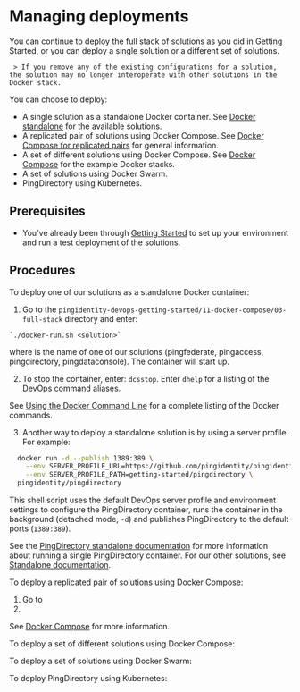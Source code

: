 # Managing deployments

You can continue to deploy the full stack of solutions as you did in Getting Started, or you can deploy a single solution or a different set of solutions.

     > If you remove any of the existing configurations for a solution, the solution may no longer interoperate with other solutions in the Docker stack.

You can choose to deploy:

   * A single solution as a standalone Docker container. See [Docker standalone](../10-docker-standalone/README.md) for the available solutions.
   * A replicated pair of solutions using Docker Compose. See [Docker Compose for replicated pairs](../11-docker-compose/02-replicated-pair/README.md) for general information.
   * A set of different solutions using Docker Compose. See [Docker Compose](../11-docker-compose/README.md) for the example Docker stacks.
   * A set of solutions using Docker Swarm.
   * PingDirectory using Kubernetes.

## Prerequisites

  * You've already been through [Getting Started](docs/evaluate.md) to set up your environment and run a test deployment of the solutions.

## Procedures

To deploy one of our solutions as a standalone Docker container:

  1. Go to the `pingidentity-devops-getting-started/11-docker-compose/03-full-stack` directory and enter:

    `./docker-run.sh <solution>`

   where <solution> is the name of one of our solutions (pingfederate, pingaccess, pingdirectory, pingdataconsole). The container will start up.

  2. To stop the container, enter: `dcsstop`. Enter `dhelp` for a listing of the DevOps command aliases.

  See [Using the Docker Command Line](https://docs.docker.com/engine/reference/commandline/cli/) for a complete listing of the Docker commands.

  3. Another way to deploy a standalone solution is by using a server profile. For example:

  ```bash
    docker run -d --publish 1389:389 \
      --env SERVER_PROFILE_URL=https://github.com/pingidentity/pingidentity-server-profiles.git \
      --env SERVER_PROFILE_PATH=getting-started/pingdirectory \
    pingidentity/pingdirectory
```

  This shell script uses the default DevOps server profile and environment settings to configure the PingDirectory container, runs the container in the background (detached mode, `-d`) and publishes PingDirectory to the default ports (`1389:389`).

  See the [PingDirectory standalone documentation](../10-docker-standalone/01-pingdirectory/README.md) for more information about running a single PingDirectory container. For our other solutions, see [Standalone documentation](../10-docker-standalone/README.md).

To deploy a replicated pair of solutions using Docker Compose:

  1. Go to
  2.
 See [Docker Compose](../11-docker-compose) for more information.

 To deploy a set of different solutions using Docker Compose:


To deploy a set of solutions using Docker Swarm:


To deploy PingDirectory using Kubernetes:
